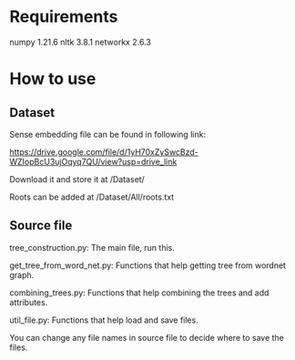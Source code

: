 # Requirements

numpy 1.21.6
nltk 3.8.1
networkx 2.6.3


# How to use

## Dataset

Sense embedding file can be found in following link:

https://drive.google.com/file/d/1yH70xZySwcBzd-WZIopBcU3ujOqyq7QU/view?usp=drive_link

Download it and store it at /Dataset/

Roots can be added at /Dataset/All/roots.txt

## Source file

tree_construction.py: The main file, run this.

get_tree_from_word_net.py: Functions that help getting tree from wordnet graph.

combining_trees.py: Functions that help combining the trees and add attributes.

util_file.py: Functions that help load and save files.

You can change any file names in source file to decide where to save the files.
